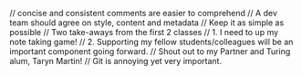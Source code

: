 // concise and consistent comments are easier to comprehend
// A dev team should agree on style, content and metadata
// Keep it as simple as possible
// Two take-aways from the first 2 classes
// 1.  I need to up my note taking game!
// 2.  Supporting my fellow students/colleagues will be an important component going forward.
//  Shout out to my Partner and Turing alum, Taryn Martin!
// Git is annoying yet very important.
